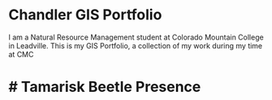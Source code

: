 # Chandler GIS Portfolio
I am a Natural Resource Management student at Colorado Mountain College in Leadville. This is my GIS Portfolio, a collection of my work during my time at CMC
# # Tamarisk Beetle Presence
